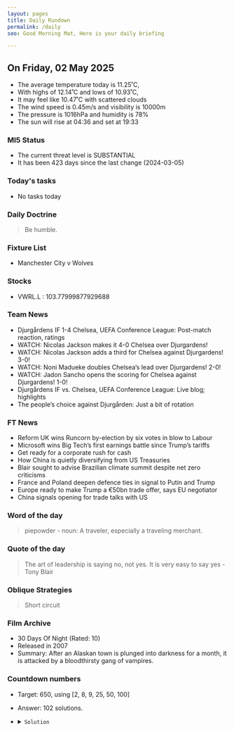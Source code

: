 ```yaml
---
layout: pages
title: Daily Rundown
permalink: /daily
seo: Good Morning Mat, Here is your daily briefing

---
```


<!-- weather_marker starts -->
## On Friday, 02 May 2025

- The average temperature today is 11.25˚C,
- With highs of 12.14˚C and lows of 10.93˚C,
- It may feel like 10.47˚C with scattered clouds
- The wind speed is 0.45m/s and visibility is 10000m
- The pressure is 1016hPa and humidity is 78%
- The sun will rise at 04:36 and set at 19:33

<!-- weather_marker ends -->

### MI5 Status
<!-- threat_marker starts -->
- The current threat level is <span class="highlighter">SUBSTANTIAL</span>
- It has been 423 days since the last change (2024-03-05)

<!-- threat_marker ends -->

### Today's tasks
<!-- task_marker starts -->
- No tasks today
<!-- task_marker ends -->

### Daily Doctrine
<!-- doctrine_marker starts -->
> Be humble.
<!-- doctrine_marker ends -->

### Fixture List

<!-- fixture_marker starts -->
- Manchester City v Wolves
<!-- fixture_marker ends -->


### Stocks

<!-- stocks_marker starts -->

- VWRL.L : 103.77999877929688 

<!-- stocks_marker ends -->


### Team News
<!-- news_marker starts -->

 - Djurgårdens IF 1-4 Chelsea, UEFA Conference League: Post-match reaction, ratings
 - WATCH: Nicolas Jackson makes it 4-0 Chelsea over Djurgardens!
 - WATCH: Nicolas Jackson adds a third for Chelsea against Djurgardens! 3-0!
 - WATCH: Noni Madueke doubles Chelsea’s lead over Djurgardens! 2-0!
 - WATCH: Jadon Sancho opens the scoring for Chelsea against Djurgardens! 1-0!
 - Djurgårdens IF vs. Chelsea, UEFA Conference League: Live blog; highlights
 - The people’s choice against Djurgården: Just a bit of rotation

<!-- news_marker ends -->

### FT News

<!-- ftnews_marker starts -->

 - Reform UK wins Runcorn by-election by six votes in blow to Labour
 - Microsoft wins Big Tech’s first earnings battle since Trump’s tariffs
 - Get ready for a corporate rush for cash
 - How China is quietly diversifying from US Treasuries
 - Blair sought to advise Brazilian climate summit despite net zero criticisms
 - France and Poland deepen defence ties in signal to Putin and Trump
 - Europe ready to make Trump a €50bn trade offer, says EU negotiator
 - China signals opening for trade talks with US

<!-- ftnews_marker ends -->

### Word of the day

<!-- word_marker starts -->

 > piepowder - noun: A traveler, especially a traveling merchant.

<!-- word_marker ends -->


### Quote of the day
<!-- quote_marker starts -->

> The art of leadership is saying no, not yes. It is very easy to say yes - Tony Blair

<!-- quote_marker ends -->

### Oblique Strategies
<!-- eno_marker starts -->
> Short circuit

<!-- eno_marker ends -->

### Film Archive

<!-- film_marker starts -->
- 30 Days Of Night (Rated: 10)
- Released in 2007
- Summary: After an Alaskan town is plunged into darkness for a month, it is attacked by a bloodthirsty gang of vampires.
<!-- film_marker ends -->

### Countdown numbers
<!-- game_marker starts -->

- Target: 650, using [2, 8, 9, 25, 50, 100]
- Answer: 102 solutions.

- <details><summary><code>Solution</code></summary>

  Solution: ( 8 / 2 + 9 ) x 100 x 25 / 50

   </details>

<!-- game_marker ends -->
